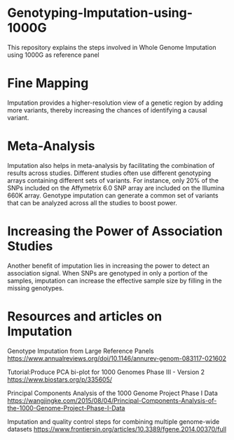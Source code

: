 # Genotyping-Imputation-using-1000G

This repository explains the steps involved in Whole Genome Imputation using 1000G as reference panel

# Fine Mapping
Imputation provides a higher-resolution view of a genetic region by adding more variants, thereby increasing the chances of identifying a causal variant.

# Meta-Analysis
Imputation also helps in meta-analysis by facilitating the combination of results across studies. Different studies often use different genotyping arrays containing different sets of variants. For instance, only 20% of the SNPs included on the Affymetrix 6.0 SNP array are included on the Illumina 660K array. Genotype imputation can generate a common set of variants that can be analyzed across all the studies to boost power. 

# Increasing the Power of Association Studies
Another benefit of imputation lies in increasing the power to detect an association signal. When SNPs are genotyped in only a portion of the samples, imputation can increase the effective sample size by filling in the missing genotypes.


# Resources and articles on Imputation
Genotype Imputation from Large Reference Panels
https://www.annualreviews.org/doi/10.1146/annurev-genom-083117-021602

Tutorial:Produce PCA bi-plot for 1000 Genomes Phase III - Version 2
https://www.biostars.org/p/335605/

Principal Components Analysis of the 1000 Genome Project Phase I Data
https://wangjingke.com/2015/08/04/Principal-Components-Analysis-of-the-1000-Genome-Project-Phase-I-Data

Imputation and quality control steps for combining multiple genome-wide datasets
https://www.frontiersin.org/articles/10.3389/fgene.2014.00370/full




